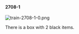 #### 2708-1
![train-2708-1-0.png](https://github.com/lil-lab/nlvr/raw/master/nlvr/train/images/48/train-2708-1-0.png "train-2708-1-0.png")

There is a box with 2 black items.